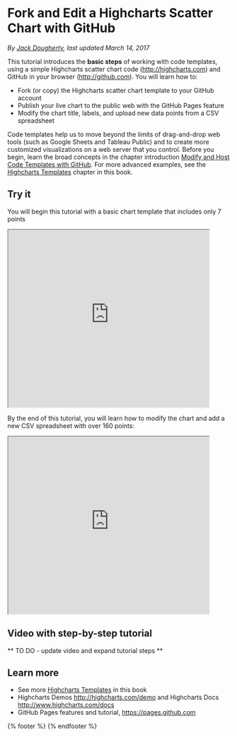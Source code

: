 # Fork and Edit a Highcharts Scatter Chart with GitHub
*By [Jack Dougherty](../../introduction/who.md), last updated March 14, 2017*

This tutorial introduces the **basic steps** of working with code templates, using a simple Highcharts scatter chart code (http://highcharts.com) and GitHub in your browser (http://github.com). You will learn how to:
- Fork (or copy) the Highcharts scatter chart template to your GitHub account
- Publish your live chart to the public web with the GitHub Pages feature
- Modify the chart title, labels, and upload new data points from a CSV spreadsheet

Code templates help us to move beyond the limits of drag-and-drop web tools (such as Google Sheets and Tableau Public) and to create more customized visualizations on a web server that you control. Before you begin, learn the broad concepts in the chapter introduction [Modify and Host Code Templates with GitHub](../github). For more advanced examples, see the [Highcharts Templates](../highcharts) chapter in this book.

## Try it
You will begin this tutorial with a basic chart template that includes only 7 points
<iframe src="https://jackdougherty.github.io/highcharts-scatter-csv/" width="90%" height=400></iframe>

By the end of this tutorial, you will learn how to modify the chart and add a new CSV spreadsheet with over 160 points:
<iframe src="https://jackdougherty.github.io/highcharts-scatter-csv-instructor-sample/" width="90%" height=400></iframe>

## Video with step-by-step tutorial

** TO DO - update video and expand tutorial steps **


## Learn more
- See more [Highcharts Templates](../highcharts) in this book
- Highcharts Demos http://highcharts.com/demo and Highcharts Docs http://www.highcharts.com/docs
- GitHub Pages features and tutorial, https://pages.github.com

{% footer %}
{% endfooter %}
